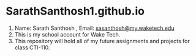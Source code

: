 # SarathSanthosh1.github.io
1. Name: Sarath Santhosh , Email: sasanthosh@my.waketech.edu
2. This is my school account for Wake Tech.
3. This repository will hold all of my future assignments and projects for class CTI-110.